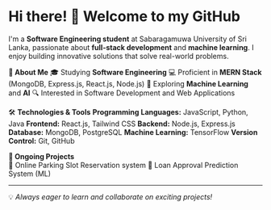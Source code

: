 # Hi there! 👋 Welcome to my GitHub 

I'm a **Software Engineering student** at Sabaragamuwa University of Sri Lanka, passionate about **full-stack development** and **machine learning**. I enjoy building innovative solutions that solve real-world problems.

**🚀 About Me** 
  🎓 Studying **Software Engineering**
  💻 Proficient in **MERN Stack** (MongoDB, Express.js, React.js, Node.js)
  🤖 Exploring **Machine Learning** and **AI**
  🔍 Interested in Software Development and Web Applications
  
🛠️ **Technologies & Tools**
  **Programming Languages:** JavaScript, Python, Java
  **Frontend:** React.js, Tailwind CSS
  **Backend:** Node.js, Express.js
  **Database:** MongoDB, PostgreSQL
  **Machine Learning:** TensorFlow
  **Version Control:** Git, GitHub

**🌱 Ongoing Projects**  
  🚗 Online Parking Slot Reservation system 
  🏦 Loan Approval Prediction System (ML)

---

💡 *Always eager to learn and collaborate on exciting projects!*
